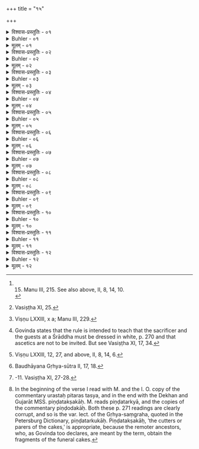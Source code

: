 +++
title = "१५"

+++

<details><summary>विश्वास-प्रस्तुतिः - ०१</summary>

०१  अथ वै भवति ॥
</details>

<details><summary>Buhler - ०१</summary>

1. Now indeed (that) happens (also which the following verses teach):
</details>

<details><summary>मूलम् - ०१</summary>

०१  अथ वै भवति ॥
</details>

<details><summary>विश्वास-प्रस्तुतिः - ०२</summary>

०२  अग्नौ करणशेषेण तद् अन्नम् अभिघारयेत् ।  
निरङ्गुष्ठं तु यद् दत्तं न तत् प्रीणाति वै पितृ̄न् ॥
</details>

<details><summary>Buhler - ०२</summary>

2. 'Let him sprinkle that food with the remainder of the burnt oblations. But what is given without (touching it with) the thumb does not gladden the manes.' [^1] 


[^1]:  15. Manu III, 215. See also above, II, 8, 14, 10.
</details>

<details><summary>मूलम् - ०२</summary>

०२  अग्नौ करणशेषेण तद् अन्नम् अभिघारयेत् ।  
निरङ्गुष्ठं तु यद् दत्तं न तत् प्रीणाति वै पितृ̄न् ॥
</details>

<details><summary>विश्वास-प्रस्तुतिः - ०३</summary>

०३  उभयोः शाखयोर् मुक्तं पितृभ्यो ऽन्नं निवेदितम् ।  
तद् अन्तरम् उपासन्ते असुरा दुष्टचेतसः ॥ [k: उपासन्ते ऽसुरा वै]
</details>

<details><summary>Buhler - ०३</summary>

3. 'The malevolent Asuras seek an opportunity (to snatch away) that food intended for the manes, which is not supported with both hands.' [^2] 


[^2]:  Vasiṣṭha XI, 25.
</details>

<details><summary>मूलम् - ०३</summary>

०३  उभयोः शाखयोर् मुक्तं पितृभ्यो ऽन्नं निवेदितम् ।  
तद् अन्तरम् उपासन्ते असुरा दुष्टचेतसः ॥ [k: उपासन्ते ऽसुरा वै]
</details>

<details><summary>विश्वास-प्रस्तुतिः - ०४</summary>

०४  यातुधानाः पिशाचाश् च प्रतिलुम्पन्ति तद् धविः ।  
तिलदाने ह्य् अदायाश् च तथा क्रोधवशे ऽसुराः ॥
</details>

<details><summary>Buhler - ०४</summary>

4. 'The Yātudhānas and Piśācas, who receive no share, steal the food if sesamum grains are not scattered (on the seats of the guests), and the Asuras (take it) if (the host) is under the sway of anger.' [^3] 


[^3]:  Viṣṇu LXXIII, x a; Manu III, 229.
</details>

<details><summary>मूलम् - ०४</summary>

०४  यातुधानाः पिशाचाश् च प्रतिलुम्पन्ति तद् धविः ।  
तिलदाने ह्य् अदायाश् च तथा क्रोधवशे ऽसुराः ॥
</details>

<details><summary>विश्वास-प्रस्तुतिः - ०५</summary>

०५  काषायवासा यान् कुरुते जपहोमप्रतिग्रहान् ।  
न तद् देवंगमं भवति हव्यकव्येषुयद् धविः ॥ [k: देवगमं]
</details>

<details><summary>Buhler - ०५</summary>

5. 'If a person dressed in reddish clothes mutters prayers, offers burnt oblations, or receives gifts, the sacrificial viands, offered at sacrifices to the gods or to the manes, do not reach the deities.' [^4] 


[^4]:  Govinda states that the rule is intended to teach that the sacrificer and the guests at a Śrāddha must be dressed in white, p. 270 and that ascetics are not to be invited. But see Vasiṣṭha XI, 17, 34.
</details>

<details><summary>मूलम् - ०५</summary>

०५  काषायवासा यान् कुरुते जपहोमप्रतिग्रहान् ।  
न तद् देवंगमं भवति हव्यकव्येषुयद् धविः ॥ [k: देवगमं]
</details>

<details><summary>विश्वास-प्रस्तुतिः - ०६</summary>

०६  यच् च दत्तम् अनङ्गुष्ठं यच् चैव प्रतिगृह्यते ।  
आचामति च यस् तिष्ठन् न स तेन समृध्यते ॥ इति ॥
</details>

<details><summary>Buhler - ०६</summary>

6. 'If gifts are given or received without (touching them with) the thumb and, if one sips water standing, (the performer of the act) is not benefited thereby.'
</details>

<details><summary>मूलम् - ०६</summary>

०६  यच् च दत्तम् अनङ्गुष्ठं यच् चैव प्रतिगृह्यते ।  
आचामति च यस् तिष्ठन् न स तेन समृध्यते ॥ इति ॥
</details>

<details><summary>विश्वास-प्रस्तुतिः - ०७</summary>

०७  आद्यन्तयोर् अपां प्रदानं सर्वत्र ॥
</details>

<details><summary>Buhler - ०७</summary>

7. At the beginning and at the end (of a Śrāddha) water must be giver. (to the guests). [^5] 


[^5]:  Viṣṇu LXXIII, 12, 27, and above, II, 8, 14, 6.
</details>

<details><summary>मूलम् - ०७</summary>

०७  आद्यन्तयोर् अपां प्रदानं सर्वत्र ॥
</details>

<details><summary>विश्वास-प्रस्तुतिः - ०८</summary>

०८  जयप्रभृति यथाविधानम् ॥
</details>

<details><summary>Buhler - ०८</summary>

8. In every case the muttering (of sacred texts) and the other (necessary acts must be performed) according to the rule.
</details>

<details><summary>मूलम् - ०८</summary>

०८  जयप्रभृति यथाविधानम् ॥
</details>

<details><summary>विश्वास-प्रस्तुतिः - ०९</summary>

०९  शेषम् उक्तम् अष्टकाहोमे ॥
</details>

<details><summary>Buhler - ०९</summary>

9. The remaining (rules) have been prescribed (in the section) on the burnt oblations on Aṣṭakā (days). [^6] 


[^6]:  Baudhāyana Gṛhya-sūtra II, 17, 18.
</details>

<details><summary>मूलम् - ०९</summary>

०९  शेषम् उक्तम् अष्टकाहोमे ॥
</details>

<details><summary>विश्वास-प्रस्तुतिः - १०</summary>

१०  द्वौ दैवे पितृकार्ये त्रीन् एकैकम् उभयत्र वा । [k: देवे]  
भोजयेत् सुसमृद्धो ऽपि न प्रसज्येत [k: प्रसज्जेत] विस्तरे ॥
</details>

<details><summary>Buhler - १०</summary>

10. 'He shall feed two (Brāhmaṇas) at the offering to the gods and three at the offering to the manes, or a single man on either occasion. Even a very wealthy man shall not be anxious (to entertain) a large company.' [^7] 


[^7]:  -11. Vasiṣṭha XI, 27-28.
</details>

<details><summary>मूलम् - १०</summary>

१०  द्वौ दैवे पितृकार्ये त्रीन् एकैकम् उभयत्र वा । [k: देवे]  
भोजयेत् सुसमृद्धो ऽपि न प्रसज्येत [k: प्रसज्जेत] विस्तरे ॥
</details>

<details><summary>विश्वास-प्रस्तुतिः - ११</summary>

११  सत्क्रियां देशकालौ च शौचं ब्राह्मणसंपदम् ।  
पञ्चैतान् विस्तरो हन्ति तस्मात् तं परिवर्जयेत् ॥
</details>

<details><summary>Buhler - ११</summary>

11. 'A large company destroys these five (advantages), the respectful treatment (of the invited guests, the propriety of) time and place, purity and (the selection of) virtuous Brāhmaṇa (guests); therefore he shall not invite (a large number).'
</details>

<details><summary>मूलम् - ११</summary>

११  सत्क्रियां देशकालौ च शौचं ब्राह्मणसंपदम् ।  
पञ्चैतान् विस्तरो हन्ति तस्मात् तं परिवर्जयेत् ॥
</details>

<details><summary>विश्वास-प्रस्तुतिः - १२</summary>

१२  उरस्तः पितरस् तस्य वामतश् च पितामहाः ।  
दक्षिणतः प्रपितामहाः पृष्ठतः पिण्डतर्ककाः ॥ इति ॥
</details>

<details><summary>Buhler - १२</summary>

12. 'In front (feed) the fathers of the (sacrificer), to the left the grandfathers, to the right the great-grandfathers, and at the back those who pare off (portions) from the cakes.' [^8] 


[^8]:  In the beginning of the verse I read with M. and the I. O. copy of the commentary urastaḥ pitaras tasya, and in the end with the Dekhan and Gujarāt MSS. piṇḍatakṣakāḥ. M. reads piṇḍatarkyā, and the copies of the commentary piṇḍodakāḥ. Both these p. 271 readings are clearly corrupt, and so is the var. lect. of the Gṛhya-saṃgraha, quoted in the Petersburg Dictionary, piṇḍatarkukāḥ. Piṇḍatakṣakāḥ, 'the cutters or parers of the cakes,' is appropriate, because the remoter ancestors, who, as Govinda too declares, are meant by the term, obtain the fragments of the funeral cakes.
</details>

<details><summary>मूलम् - १२</summary>

१२  उरस्तः पितरस् तस्य वामतश् च पितामहाः ।  
दक्षिणतः प्रपितामहाः पृष्ठतः पिण्डतर्ककाः ॥ इति ॥
</details>
